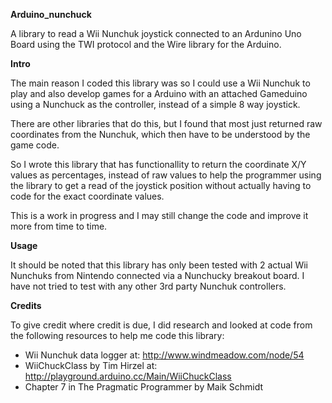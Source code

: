 **Arduino_nunchuck**

A library to read a Wii Nunchuk joystick connected to an Ardunino Uno Board
using the TWI protocol and the Wire library for the Arduino.

**Intro**

The main reason I coded this library was so I could use a Wii Nunchuk
to play and also develop games for a Arduino with an attached Gameduino
using a Nunchuck as the controller, instead of a simple 8 way joystick. 

There are other libraries that do this, but I found that most just returned
raw coordinates from the Nunchuk, which then have to be understood by the game
code.

So I wrote this library that has functionallity to return the coordinate X/Y
values as percentages, instead of raw values to help the programmer using the
library to get a read of the joystick position without actually having to
code for the exact coordinate values. 

This is a work in progress and I may still change the code and improve it
more from time to time.

**Usage**

It should be noted that this library has only been tested with 2 actual
Wii Nunchuks from Nintendo connected via a Nunchucky breakout board.
I have not tried to test with any other 3rd party Nunchuk controllers.

**Credits**

To give credit where credit is due, I did research and looked at code
from the following resources to help me code this library:

- Wii Nunchuk data logger at: http://www.windmeadow.com/node/54
- WiiChuckClass by Tim Hirzel at: http://playground.arduino.cc/Main/WiiChuckClass
- Chapter 7 in The Pragmatic Programmer by Maik Schmidt

